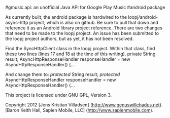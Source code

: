 #gmusic.api: an unofficial Java API for Google Play Music
#android package

As currently built, the android package is hardwired to the loopj/android-async-http project, which is also on github. Be sure to pull that down and reference it as an Android library project reference.
There are two changes that need to be made to the loopj project. An issue has been submitted to the loopj project authors, but as yet, it has not been resolved.

Find the SyncHttpClient class in the loopj project. Within that class, find these two lines (lines 17 and 18 at the time of this writing).
private String result;
AsyncHttpResponseHandler responseHandler = new AsyncHttpResponseHandler() {...

And change them to:
*protected* String result;
*protected* AsyncHttpResponseHandler responseHandler = new AsyncHttpResponseHandler() {...

This project is licensed under GNU GPL, Version 3.

Copyright 2012
[Jens Kristian Villadsen] (http://www.genuswillehadus.net).
[Baron Keith Hall, Sapien Mobile, LLC] (http://www.sapienmobile.com).
